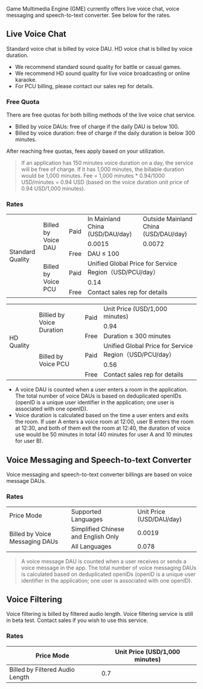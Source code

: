 Game Multimedia Engine (GME) currently offers live voice chat, voice messaging and speech-to-text converter. See below for the rates.


## Live Voice Chat
Standard voice chat is billed by voice DAU. HD voice chat is billed by voice duration.

- We recommend standard sound quality for battle or casual games.
- We recommend HD sound quality for live voice broadcasting or online karaoke.
- For PCU billing, please contact our sales rep for details.
### Free Quota
There are free quotas for both billing methods of the live voice chat service.
- Billed by voice DAUs: free of charge if the daily DAU is below 100.
- Billed by voice duration: free of charge if the daily duration is below 300 minutes.

After reaching free quotas, fees apply based on your utilization.

> If an application has 150 minutes voice duration on a day, the service will be free of charge. If it has 1,000 minutes, the billable duration would be 1,000 minutes. Fee = 1,000 minutes * 0.94/1000 USD/minutes =  0.94 USD (based on the voice duration unit price of 0.94 USD/1,000 minutes).


### Rates
<table>
   <tr>
      <td rowspan="6">Standard Quality</td>
      <td rowspan="3">Billed by Voice DAU</td>
      <td rowspan="2">Paid</td>
      <td>In Mainland China (USD/DAU/day)</td>
      <td>Outside Mainland China (USD/DAU/day)</td>
   </tr>
   <tr>
      <td>0.0015</td>
      <td>0.0072</td>
   </tr>
   <tr>
      <td >Free</td>
      <td colspan="4">DAU ≤ 100</td>
   </tr>
   <tr>
      <td rowspan="3">Billed by Voice PCU</td>
      <td rowspan="2">Paid</td>
      <td colspan="4">Unified Global Price for Service Region（USD/PCU/day）</td>
   </tr>
   <tr>
      <td colspan="4">0.14</td>
   </tr>
   <tr>
      <td rowspan="1">Free</td>
      <td colspan="4">Contact sales rep for details</td>
   </tr>
</table>



<table>
   <tr>
      <td rowspan="6">HD Quality</td>
      <td rowspan="3">Billied by Voice Duration</td>
      <td rowspan="2">Paid</td>
      <td colspan="4">Unit Price (USD/1,000 minutes)</td>
   </tr>
   <td colspan="2">0.94</td>
   <tr>
      <td>Free</td>
      <td >Duration ≤ 300 minutes</td>
   </tr>
   <tr>
      <td rowspan="3">Billed by Voice PCU</td>
      <td rowspan="2">Paid</td>
      <td colspan="2">Unified Global Price for Service Region（USD/PCU/day）</td>
   </tr>
   <tr>
      <td colspan="2">0.56</td>
   </tr>
    <tr>
      <td rowspan="">Free</td>
      <td colspan="2">Contact sales rep for details</td>
   </tr>
</table>



>
- A voice DAU is counted when a user enters a room in the application. The total number of voice DAUs is based on deduplicated openIDs (openID is a unique user identifier in the application; one user is associated with one openID).
- Voice duration is calculated based on the time a user enters and exits the room. If user A enters a voice room at 12:00, user B enters the room at 12:30, and both of them exit the room at 12:40, the duration of voice use would be 50 minutes in total (40 minutes for user A and 10 minutes for user B).

## Voice Messaging and Speech-to-text Converter
Voice messaging and speech-to-text converter billings are based on voice message DAUs.

### Rates

<table>
   <tr>
      <td>Price Mode</td>
      <td>Supported Languages</td>
      <td>Unit Price (USD/DAU/day)</td>
   </tr>
   <tr>
      <td  rowspan="2">Billed by Voice Messaging DAUs</td>
      <td >Simplified Chinese and English Only</td>
      <td>0.0019 </td>
   </tr>
   <tr>
      <td >All Languages</td>
      <td>0.078 </td>
   </tr>
   </tr>
</table>



> A voice message DAU is counted when a user receives or sends a voice message in the app. The total number of voice messaging DAUs is calculated based on deduplicated openIDs (openID is a unique user identifier in the application; one user is associated with one openID).

## Voice Filtering

Voice filtering is billed by filtered audio length. Voice filtering service is still in beta test. Contact sales if you wish to use this service.

### Rates

| Price Mode | Unit Price (USD/1,000 minutes) |
| -------------------- | ------------------- |
| Billed by Filtered Audio Length | 0.7 |
